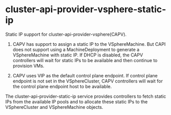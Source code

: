 # cluster-api-provider-vsphere-static-ip
Static IP support for cluster-api-provider-vsphere(CAPV).

1) CAPV has support to assign a static IP to the VSphereMachine. But CAPI does not support using a MachineDeployment to generate a VSphereMachine with static IP.
If DHCP is disabled, the CAPV controllers will wait for static IPs to be available and then continue to provision VMs.

2) CAPV uses VIP as the default control plane endpoint. If control plane endpoint is not set in the VSphereCluster, CAPV controllers will wait for the control plane endpoint host to be available. 

The cluster-api-provider-static-ip service provides controllers to fetch static IPs from the available IP pools and to allocate these static IPs to the VSphereCluster and VSphereMachine objects.
